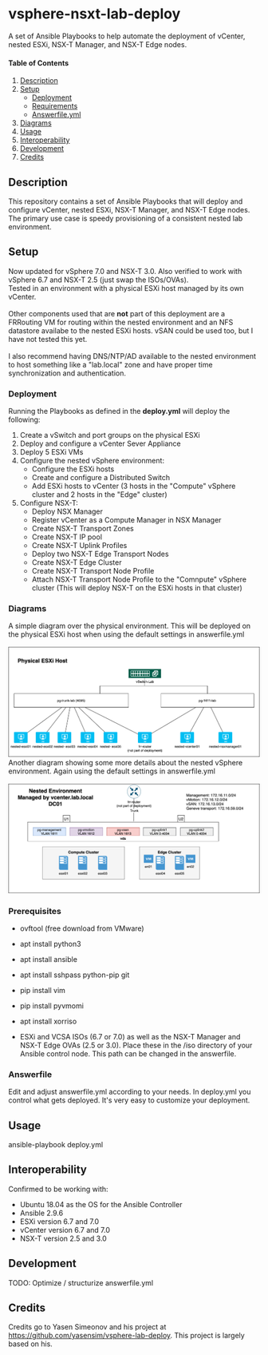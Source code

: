 # vsphere-nsxt-lab-deploy
A set of Ansible Playbooks to help automate the deployment of vCenter, nested ESXi, NSX-T Manager, and NSX-T Edge nodes. <br/>

#### Table of Contents

1. [Description](#description)
1. [Setup](#setup)
    * [Deployment](#Deployment)
    * [Requirements](#Requirements)
    * [Answerfile.yml](#Answerfile)
1. [Diagrams](#Diagrams)
1. [Usage](#Usage)
1. [Interoperability](#Interoperability)
1. [Development](#Development)
1. [Credits](#Credits)

## Description

This repository contains a set of Ansible Playbooks that will deploy and configure vCenter, nested ESXi, NSX-T Manager, and NSX-T Edge nodes.<br/>
The primary use case is speedy provisioning of a consistent nested lab environment. 

## Setup

Now updated for vSphere 7.0 and NSX-T 3.0. Also verified to work with vSphere 6.7 and NSX-T 2.5 (just swap the ISOs/OVAs).<br/>
Tested in an environment with a physical ESXi host managed by its own vCenter.<br/>
<br/>
Other components used that are **not** part of this deployment are a FRRouting VM for routing within the nested environment and an NFS datastore availabe to the nested ESXi hosts. vSAN could be used too, but I have not tested this yet.<br/>
<br/>
I also recommend having DNS/NTP/AD available to the nested environment to host something like a "lab.local" zone and have proper time synchronization and authentication.<br/>

### Deployment

Running the Playbooks as defined in the **deploy.yml** will deploy the following:<br/>
1. Create a vSwitch and port groups on the physical ESXi
1. Deploy and configure a vCenter Sever Appliance
1. Deploy 5 ESXi VMs
1. Configure the nested vSphere environment:
   * Configure the ESXi hosts
   * Create and configure a Distributed Switch
   * Add ESXi hosts to vCenter (3 hosts in the "Compute" vSphere cluster and 2 hosts in the "Edge" cluster)
1. Configure NSX-T:
   * Deploy NSX Manager
   * Register vCenter as a Compute Manager in NSX Manager
   * Create NSX-T Transport Zones
   * Create NSX-T IP pool
   * Create NSX-T Uplink Profiles
   * Deploy two NSX-T Edge Transport Nodes
   * Create NSX-T Edge Cluster
   * Create NSX-T Transport Node Profile
   * Attach NSX-T Transport Node Profile to the "Comnpute" vSphere cluster (This will deploy NSX-T on the ESXi hosts in that cluster)

### Diagrams

A simple diagram over the physical environment. This will be deployed on the physical ESXi host when using the default settings in answerfile.yml<br/>
<br/>
![Physical overview](/images/vsphere-nsxt-deploy-phys.png)<br/>
Another diagram showing some more details about the nested vSphere environment. Again using the default settings in answerfile.yml<br/>
<br/>
![Logical overview](/images/vsphere-nsxt-deploy-log.png)<br/>

### Prerequisites

* ovftool (free download from VMware)
* apt install python3
* apt install ansible <br/>
* apt install sshpass python-pip git <br/>
* pip install vim <br/>
* pip install pyvmomi <br/>
* apt install xorriso<br/>

* ESXi and VCSA ISOs (6.7 or 7.0) as well as the NSX-T Manager and NSX-T Edge OVAs (2.5 or 3.0). Place these in the /iso directory of your Ansible control node. This path can be changed in the answerfile.<br/>

### Answerfile

Edit and adjust answerfile.yml according to your needs. In deploy.yml you control what gets deployed. It's very easy to customize your deployment.

## Usage

ansible-playbook deploy.yml

## Interoperability

Confirmed to be working with:<br/> 
* Ubuntu 18.04 as the OS for the Ansible Controller<br/>
* Ansible 2.9.6 <br/>
* ESXi version 6.7 and 7.0 <br/>
* vCenter version 6.7 and 7.0 <br/>
* NSX-T version 2.5 and 3.0 <br/>

## Development

TODO: Optimize / structurize answerfile.yml<br/>

## Credits

Credits go to Yasen Simeonov and his project at https://github.com/yasensim/vsphere-lab-deploy. This project is largely based on his.